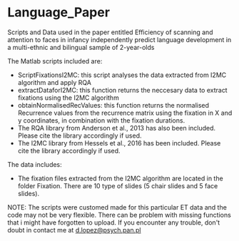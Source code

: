 # Language_Paper
Scripts and Data used in the paper entitled Efficiency of scanning and attention to faces in infancy independently predict language development in a multi-ethnic and bilingual sample of 2-year-olds


The Matlab scripts included are:
  - ScriptFixationsI2MC: this script analyses the data extracted from I2MC algorithm and apply RQA
  - extractDataforI2MC: this function returns the neccesary data to extract fixations using the I2MC algorithm
  - obtainNormalisedRecValues: this function returns the normalised Recurrence values from the recurrence matrix using the fixation in X and y coordinates, in combination with the fixation durations.
  - The RQA library from Anderson et al., 2013 has also been included. Please cite the library accordingly if used.
  - The I2MC library from Hessels et al., 2016 has been included. Please cite the library accordingly if used.
  
The data includes:
  - The fixation files extracted from the I2MC algorithm are located in the folder Fixation. There are 10 type of slides (5 chair slides and 5 face slides).
  
 NOTE: The scripts were customed made for this particular ET data and the code may not be very flexible. There can be problem with missing functions that i might have forgotten to upload. If you encounter any trouble, don't doubt in contact me at d.lopez@psych.pan.pl 
 
 
